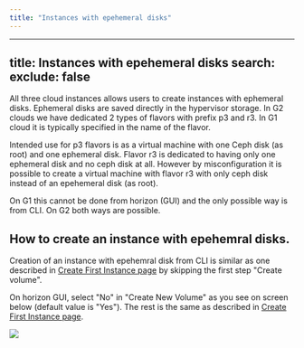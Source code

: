 ```yaml
---
title: "Instances with epehemeral disks"
---
```

---

title: Instances with epehemeral disks
search:
  exclude: false
---
All three cloud instances allows users to create instances with ephemeral disks. Ephemeral disks are saved directly in the hypervisor storage. In G2 clouds we have dedicated 2 types of flavors with prefix p3 and r3. In G1 cloud it is typically specified in the name of the flavor.

Intended use for p3 flavors is as a virtual machine with one Ceph disk (as root) and one ephemeral disk. Flavor r3 is dedicated to having only one ephemeral disk and no ceph disk at all. However by misconfiguration it is possible to create a virtual machine with flavor r3 with only ceph disk instead of an epehemeral disk (as root). 

On G1 this cannot be done from horizon (GUI) and the only possible way is from CLI. On G2 both ways are possible. 

## How to create an instance with epehemral disks.
Creation of an instance with epehemral disk from CLI is similar as one described in [Create First Instance page](https://docs.e-infra.cz/compute/openstack/getting-started/creating-first-infrastructure/#__tabbed_3_2) by skipping the first step "Create volume". 

On horizon GUI, select "No" in "Create New Volume" as you see on screen below (default value is "Yes"). The rest is the same as described in [Create First Instance page](https://docs.e-infra.cz/compute/openstack/getting-started/creating-first-infrastructure/#create-a-virtual-machine-instance).

![](/img/openstack/ephemeral_creation.png)
